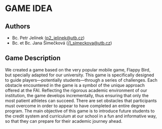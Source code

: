# GAME IDEA
## Authors
- Bc. Petr Jelínek (p2_jelinek@utb.cz)
- Bc. et Bc. Jana Šimečková (j1_simeckova@utb.cz)

## Game Description
We created a game based on the very popular mobile game, Flappy Bird, but specially adapted for our university.
This game is specifically designed to guide players—potentially students—through a series of challenges.
Each obstacle encountered in the game is a symbol of the unique approach offered at the FAI. Reflecting the rigorous academic
environment of our institution, the game develops incrementally, thus ensuring that only the most patient athletes can succeed.
There are set obstacles that participants must overcome in order to appear to have completed an entire degree program.
The main objective of this game is to introduce future students to the credit system and curriculum at our school in a fun and informative way,
so that they can prepare for their academic journey ahead.